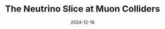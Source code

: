 ---
title: 'The Neutrino Slice at Muon Colliders'
pub_number: 4
authors: Luc Bojorquez-Lopez, Matheus Hostert, Carlos A. Argüelles, Zhen Liu
collection: publication
permalink: /publication/2024-12-18-TheNeutrinoSliceatMuonColliders
date: 2024-12-18
venue:  
paperurl: 'https://arxiv.org/abs/2412.14115'
citation_notitle: 'Luc Bojorquez-Lopez, Matheus Hostert, Carlos A. Argüelles, Zhen Liu, preprint, 2024'
citation: 'The Neutrino Slice at Muon Colliders, Luc Bojorquez-Lopez, Matheus Hostert, Carlos A. Argüelles, Zhen Liu, preprint, 2024'
eprint: '2412.14115'

---